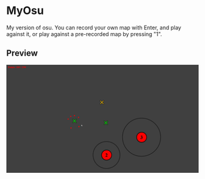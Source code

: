 # MyOsu
My version of osu. You can record your own map with Enter, and play against it, or play against a pre-recorded map by pressing "1".

## Preview
![MyOsu](https://github.com/kapistelijaJami/MyOsu/blob/13af11d7b119492530a4bcda08121f9b325d0610/images/Preview.png "MyOsu")
